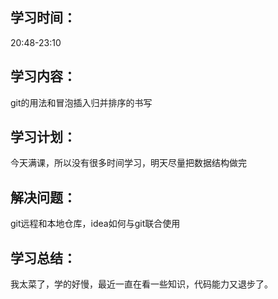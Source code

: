 ## 学习时间：

20:48-23:10

## 学习内容：

git的用法和冒泡插入归并排序的书写

## 学习计划：

今天满课，所以没有很多时间学习，明天尽量把数据结构做完

## 解决问题：

git远程和本地仓库，idea如何与git联合使用

## 学习总结：

我太菜了，学的好慢，最近一直在看一些知识，代码能力又退步了。